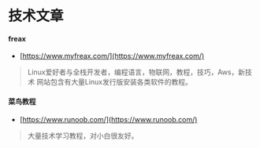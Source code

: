 # 技术文章
#### freax
- [https://www.myfreax.com/](https://www.myfreax.com/)
> Linux爱好者与全栈开发者，编程语言，物联网，教程，技巧，Aws，新技术
> 网站包含有大量Linux发行版安装各类软件的教程。
#### 菜鸟教程
- [https://www.runoob.com/](https://www.runoob.com/)
> 大量技术学习教程，对小白很友好。